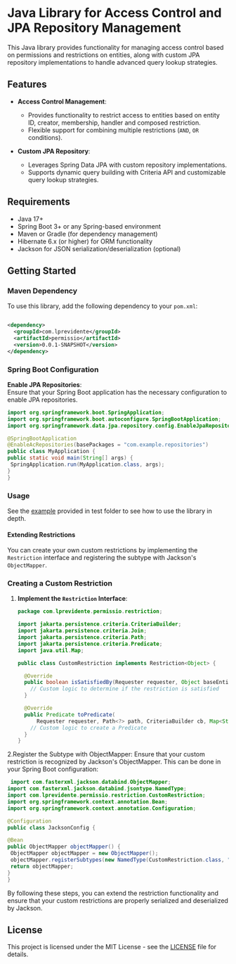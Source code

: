 # Java Library for Access Control and JPA Repository Management

This Java library provides functionality for managing access control based on permissions and restrictions on entities,
along with custom JPA repository implementations to handle advanced query lookup strategies.

## Features

- **Access Control Management**:
    - Provides functionality to restrict access to entities based on entity ID, creator, membership, handler and
      composed restriction.
    - Flexible support for combining multiple restrictions (`AND`, `OR` conditions).

- **Custom JPA Repository**:
    - Leverages Spring Data JPA with custom repository implementations.
    - Supports dynamic query building with Criteria API and customizable query lookup strategies.

## Requirements

- Java 17+
- Spring Boot 3+ or any Spring-based environment
- Maven or Gradle (for dependency management)
- Hibernate 6.x (or higher) for ORM functionality
- Jackson for JSON serialization/deserialization (optional)

## Getting Started

### Maven Dependency

To use this library, add the following dependency to your `pom.xml`:

```xml

<dependency>
  <groupId>com.lprevidente</groupId>
  <artifactId>permissio</artifactId>
  <version>0.0.1-SNAPSHOT</version>
</dependency>
```

### Spring Boot Configuration

**Enable JPA Repositories**:  
Ensure that your Spring Boot application has the necessary configuration to enable JPA repositories.

   ```java
import org.springframework.boot.SpringApplication;
import org.springframework.boot.autoconfigure.SpringBootApplication;
import org.springframework.data.jpa.repository.config.EnableJpaRepositories;

@SpringBootApplication
@EnableAcRepositories(basePackages = "com.example.repositories")
public class MyApplication {
  public static void main(String[] args) {
    SpringApplication.run(MyApplication.class, args);
  }
}
 ```

### Usage

See the [example](https://github.com/lprevidente/Permissio/tree/main/src/test/java/com/lprevidente/permissio/repository)
provided in test folder to see how to use the library in depth.

#### Extending Restrictions

You can create your own custom restrictions by implementing the `Restriction` interface and registering the subtype with Jackson's `ObjectMapper`.

### Creating a Custom Restriction

1. **Implement the `Restriction` Interface**:

   ```java
   package com.lprevidente.permissio.restriction;

   import jakarta.persistence.criteria.CriteriaBuilder;
   import jakarta.persistence.criteria.Join;
   import jakarta.persistence.criteria.Path;
   import jakarta.persistence.criteria.Predicate;
   import java.util.Map;

   public class CustomRestriction implements Restriction<Object> {

     @Override
     public boolean isSatisfiedBy(Requester requester, Object baseEntity) {
       // Custom logic to determine if the restriction is satisfied
     }

     @Override
     public Predicate toPredicate(
         Requester requester, Path<?> path, CriteriaBuilder cb, Map<String, Join<?, ?>> join) {
       // Custom logic to create a Predicate
     }
   }
   ```
2.Register the Subtype with ObjectMapper:  Ensure that your custom restriction is recognized by Jackson's ObjectMapper. This can be done in your Spring Boot configuration:

   ```java
    import com.fasterxml.jackson.databind.ObjectMapper;
import com.fasterxml.jackson.databind.jsontype.NamedType;
import com.lprevidente.permissio.restriction.CustomRestriction;
import org.springframework.context.annotation.Bean;
import org.springframework.context.annotation.Configuration;

@Configuration
public class JacksonConfig {

  @Bean
  public ObjectMapper objectMapper() {
    ObjectMapper objectMapper = new ObjectMapper();
    objectMapper.registerSubtypes(new NamedType(CustomRestriction.class, "customRestriction"));
    return objectMapper;
  }
}
```
By following these steps, you can extend the restriction functionality and ensure that your custom restrictions are properly serialized and deserialized by Jackson.

## License

This project is licensed under the MIT License - see the [LICENSE](LICENSE) file for details.
